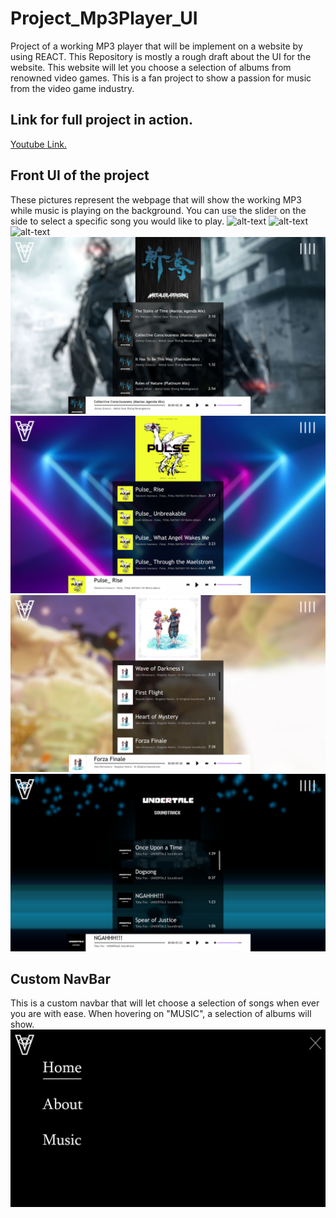 # Project_Mp3Player_UI
Project of a working MP3 player that will be implement on a website by using REACT. This Repository is mostly a rough draft about the UI for the website. This website will let you choose a selection of albums from renowned video games. This is a fan project to show a passion for music from the video game industry. 

## Link for full project in action.
[Youtube Link.](https://www.youtube.com/watch?v=0mpXRp0gaw8)

## Front UI of the project
These pictures represent the webpage that will show the working MP3 while music is playing on the background. You can use the slider on the side to select a specific song you would like to play.
![alt-text](Pictures/Index2x.png)
![alt-text](Pictures/Index1-2x.png)
![alt-text](Pictures/AstralChain2x.png)
![alt-text](Pictures/MetalGearRising2x.png)
![alt-text](Pictures/Pulse2x.png)
![alt-text](Pictures/KingdomHearts2x.png)
![alt-text](Pictures/Undertale2x.png)

## Custom NavBar
This is a custom navbar that will let choose a selection of songs when ever you are with ease. When hovering on "MUSIC", a selection of albums will show.
![alt-text](Pictures/NavBar2x.png)
